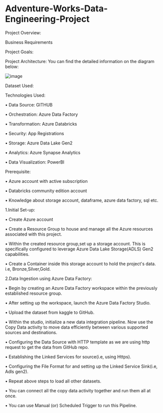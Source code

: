 # Adventure-Works-Data-Engineering-Project

Project Overview:

Business Requirements

Project Goals:


Project Architecture:
You can find the detailed information on the diagram below:

![image](https://github.com/user-attachments/assets/4778f411-3a0e-4e00-a863-69de45489d6b)


Dataset Used:



Technologies Used:

•	Data Source: GITHUB

•	Orchestration: Azure Data Factory

•	Transformation: Azure Databricks

•	Security: App Registrations

•	Storage: Azure Data Lake Gen2

•	Analytics: Azure Synapse Analytics

•	Data Visualization: PowerBI



Prerequisite:

• Azure account with active subscription

• Databricks community edition account

• Knowledge about storage account, dataframe, azure data factory, sql etc.


1.Initial Set-up:

• Create Azure account

• Create a Resource Group to house and manage all the Azure resources associated with this project.

• Within the created resource group,set up a storage account. This is specifically configured to leverage Azure Data Lake Storage(ADLS) Gen2 capabilities.

• Create a Container inside this storage account to hold the project's data. i.e, Bronze,Silver,Gold.


2.Data Ingestion using Azure Data Factory:

• Begin by creating an Azure Data Factory workspace within the previously established resource group.

• After setting up the workspace, launch the Azure Data Factory Studio.

• Upload the dataset from kaggle to GitHub.

• Within the studio, initialize a new data integration pipeline. Now use the Copy Data activity to move data efficiently between various supported sources and destinations.

• Configuring the Data Source with HTTP template as we are using http request to get the data from GitHub repo.

• Establishing the Linked Services for source(i.e, using Https).

• Configuring the File Format for and setting up the Linked Service Sink(i.e, Adls gen2).

• Repeat above steps to load all other datasets.

• You can connect all the copy data activity together and run them all at once.

• You can use Manual (or) Scheduled Trigger to run this Pipeline.





































